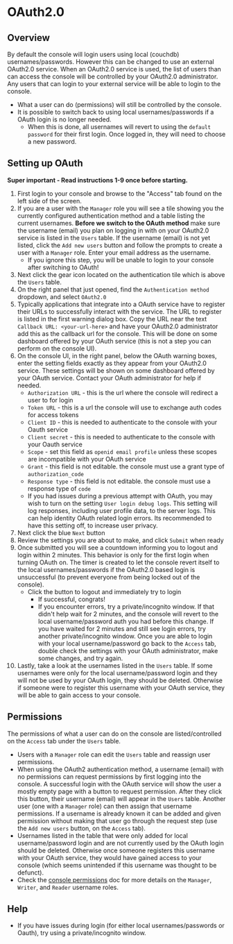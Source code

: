 # OAuth2.0

## Overview

By default the console will login users using local (couchdb) usernames/passwords.
However this can be changed to use an external OAuth2.0 service.
When an OAuth2.0 service is used, the list of users than can access the console will be controlled by your OAuth2.0 administrator.
Any users that can login to your external service will be able to login to the console.

- What a user can do (permissions) will still be controlled by the console.
- It is possible to switch back to using local usernames/passwords if a OAuth login is no longer needed.
	- When this is done, all usernames will revert to using the `default password` for their first login. Once logged in, they will need to choose a new password.

## Setting up OAuth
**Super important - Read instructions 1-9 once before starting.**

1. First login to your console and browse to the "Access" tab found on the left side of the screen.
1. If you are a user with the `Manager` role you will see a tile showing you the currently configured authentication method and a table listing the current usernames. **Before we switch to the OAuth method** make sure the username (email) you plan on logging in with on your OAuth2.0 service is listed in the `Users` table. If the username (email) is not yet listed, click the `Add new users` button and follow the prompts to create a user with a `Manager` role. Enter your email address as the username.
	- If you ignore this step, you will be unable to login to your console after switching to OAuth!
1. Next click the gear icon located on the authentication tile which is above the `Users` table.
1. On the right panel that just opened, find the `Authentication method` dropdown, and select `OAuth2.0`
1. Typically applications that integrate into a OAuth service have to register their URLs to successfully interact with the service. The URL to register is listed in the first warning dialog box. Copy the URL near the text `Callback URL: <your-url-here>` and have your OAuth2.0 administrator add this as the callback url for the console. This will be done on some dashboard offered by your OAuth service (this is not a step you can perform on the console UI).
1. On the console UI, in the right panel, below the OAuth warning boxes, enter the setting fields exactly as they appear from your OAuth2.0 service. These settings will be shown on some dashboard offered by your OAuth service. Contact your OAuth administrator for help if needed.
	- `Authorization URL` - this is the url where the console will redirect a user to for login
	- `Token URL` - this is a url the console will use to exchange auth codes for access tokens
	- `Client ID` - this is needed to authenticate to the console with your Oauth service
	- `Client secret` - this is needed to authenticate to the console with your Oauth service
	- `Scope` - set this field as `openid email profile` unless these scopes are incompatible with your OAuth service
	- `Grant` - this field is not editable. the console must use a grant type of `authorization_code`
	- `Response type` - this field is not editable. the console must use a response type of `code`
	- If you had issues during a previous attempt with OAuth, you may wish to turn on the setting `User login debug logs`. This setting will log responses, including user profile data, to the server logs. This can help identity OAuth related login errors. Its recommended to have this setting off, to increase user privacy.
1. Next click the blue `Next` button
1. Review the settings you are about to make, and click `Submit` when ready
1. Once submitted you will see a countdown informing you to logout and login within 2 minutes. This behavior is only for the first login when turning OAuth on. The timer is created to let the console revert itself to the local usernames/passwords if the OAuth2.0 based login is unsuccessful (to prevent everyone from being locked out of the console).
	- Click the button to logout and immediately try to login
		- If successful, congrats!
		- If you encounter errors, try a private/incognito window. If that didn't help wait for 2 minutes, and the console will revert to the local username/password auth you had before this change. If you have waited for 2 minutes and still see login errors, try another private/incognito window. Once you are able to login with your local username/password go back to the `Access` tab, double check the  settings with your OAuth administrator, make some changes, and try again.
1. Lastly, take a look at the usernames listed in the `Users` table. If some usernames were only for the local username/password login and they will not be used by your OAuth login, they should be deleted. Otherwise if someone were to register this username with your OAuth service, they will be able to gain access to your console.

## Permissions
The permissions of what a user can do on the console are listed/controlled on the `Access` tab under the `Users` table.
- Users with a `Manager` role can edit the `Users` table and reassign user permissions.
- When using the OAuth2 authentication method, a username (email) with no permissions can request permissions by first logging into the console. A successful login with the OAuth service will show the user a mostly empty page with a button to request permission. After they click this button, their username (email) will appear in the `Users` table. Another user (one with a `Manager` role) can then assign that username permissions. If a username is already known it can be added and given permission without making that user go through the request step (use the `Add new users` button, on the `Access` tab).
- Usernames listed in the table that were only added for local username/password login and are not currently used by the OAuth login should be deleted. Otherwise once someone registers this username with your OAuth service, they would have gained access to your console (which seems unintended if this username was thought to be defunct).
- Check the [console permissions](./_permissions.md) doc for more details on the `Manager`, `Writer`, and `Reader` username roles.


## Help

- If you have issues during login (for either local usernames/passwords or Oauth), try using a private/incognito window.
